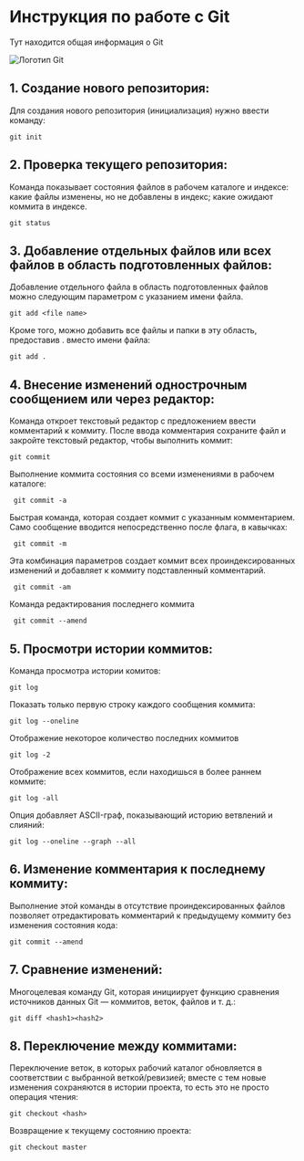# Инструкция по работе с Git

Тут находится общая информация о Git

![Логотип Git](Git_image.png)

## 1. Создание нового репозитория:

Для создания нового репозитория (инициализация) нужно ввести команду:

    git init

## 2. Проверка текущего репозитория:

Команда показывает состояния файлов в рабочем каталоге и индексе: какие файлы изменены, но не добавлены в индекс; какие ожидают коммита в индексе.

    git status

## 3. Добавление отдельных файлов или всех файлов в область подготовленных файлов:

Добавление отдельного файла в область подготовленных файлов можно следующим параметром с указанием имени файла.

    git add <file name>

Кроме того, можно добавить все файлы и папки в эту область, предоставив . вместо имени файла:

    git add .

## 4. Внесение изменений однострочным сообщением или через редактор:

Команда откроет текстовый редактор с предложением ввести комментарий к коммиту. После ввода комментария сохраните файл и закройте текстовый редактор, чтобы выполнить коммит:

    git commit

Выполнение коммита состояния со всеми изменениями в рабочем каталоге:

     git commit -a

Быстрая команда, которая создает коммит с указанным комментарием. Само сообщение вводится непосредственно после флага, в кавычках:

     git commit -m

Эта комбинация параметров создает коммит всех проиндексированных изменений и добавляет к коммиту подставленный комментарий.

     git commit -am

Команда редактирования последнего коммита

     git commit --amend

## 5. Просмотри истории коммитов:

Команда просмотра истории комитов:

    git log

Показать только первую строку каждого сообщения коммита:

    git log --oneline

Отображение некоторое количество последних коммитов

    git log -2

Отображение всех коммитов, если находишься в более раннем коммите:

    git log -all

Опция добавляет ASCII-граф, показывающий историю ветвлений и слияний:

    git log --oneline --graph --all

## 6. Изменение комментария к последнему коммиту:

Выполнение этой команды в отсутствие проиндексированных файлов позволяет отредактировать комментарий к предыдущему коммиту без изменения состояния кода:

    git commit --amend

## 7. Сравнение изменений:

Многоцелевая команду Git, которая инициирует функцию сравнения источников данных Git — коммитов, веток, файлов и т. д.:

    git diff <hash1><hash2>

## 8. Переключение между коммитами:

Переключение веток, в которых рабочий каталог обновляется в соответствии с выбранной веткой/ревизией; вместе с тем новые изменения сохраняются в истории проекта, то есть это не просто операция чтения:

    git checkout <hash>

Возвращение к текущему состоянию проекта:

    git checkout master

    
